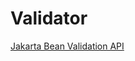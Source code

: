 # Validator

[Jakarta Bean Validation API](Validator/Jakarta%20Bean%20Validation%20API%20467f9c44e2734fd49170c6497540839f.md)